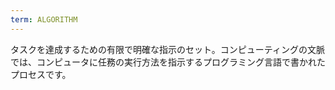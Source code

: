 ```yaml
---
term: ALGORITHM
---
```


タスクを達成するための有限で明確な指示のセット。コンピューティングの文脈では、コンピュータに任務の実行方法を指示するプログラミング言語で書かれたプロセスです。